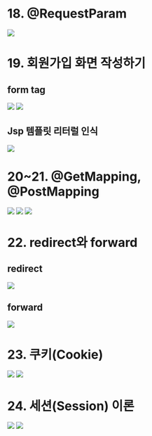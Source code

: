 # 18. @RequestParam
![](https://velog.velcdn.com/images/wruoma/post/d77f5223-767c-431c-927a-e40c2155d94a/image.png)
# 19. 회원가입 화면 작성하기
## form tag
![](https://velog.velcdn.com/images/wruoma/post/d5901c70-0995-4c44-9e56-afb616c97be0/image.png)
![](https://velog.velcdn.com/images/wruoma/post/79528bb9-0f7d-40c2-a35d-d71b7ca16ab4/image.png)
## Jsp 템플릿 리터럴 인식
![](https://velog.velcdn.com/images/wruoma/post/2e3c3fab-577f-42be-99e7-c5d1128475eb/image.png)
# 20~21. @GetMapping, @PostMapping
![](https://velog.velcdn.com/images/wruoma/post/1a1e0f63-ade3-4720-9dea-d877651bba2f/image.png)
![](https://velog.velcdn.com/images/wruoma/post/beafb652-28be-44f9-a7fd-9d4742d7a7fc/image.png)
![](https://velog.velcdn.com/images/wruoma/post/15f801bf-148b-4948-9ca8-324824c918d6/image.png)
# 22. redirect와 forward
## redirect
![](https://velog.velcdn.com/images/wruoma/post/1c35c019-7246-400a-8509-91ba7251400d/image.png)
## forward
![](https://velog.velcdn.com/images/wruoma/post/92eec8f2-9a43-407b-a754-dd5f6f9875f2/image.png)
# 23. 쿠키(Cookie)
![](https://velog.velcdn.com/images/wruoma/post/90ba2617-6ee5-408d-a766-07f1ff5254c8/image.png)
![](https://velog.velcdn.com/images/wruoma/post/e16bc1d3-81c9-4bb4-b129-7c24c97573b7/image.png)
# 24. 세션(Session) 이론
![](https://velog.velcdn.com/images/wruoma/post/b8d64f3b-6bf9-4eea-bd03-9d6ed4280c91/image.png)
![](https://velog.velcdn.com/images/wruoma/post/3991fda5-7435-43e8-ba22-c7f7a446e98b/image.png)
